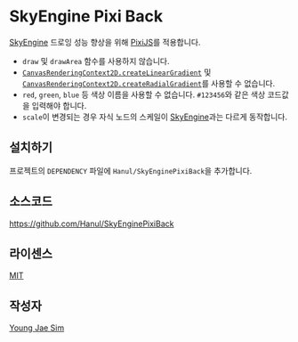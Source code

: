 # SkyEngine Pixi Back
[SkyEngine](http://skyengine.uppercase.io/) 드로잉 성능 향상을 위해 [PixiJS](http://www.pixijs.com/)를 적용합니다.

* `draw` 및 `drawArea` 함수를 사용하지 않습니다.
* [`CanvasRenderingContext2D.createLinearGradient`](https://developer.mozilla.org/en-US/docs/Web/API/CanvasRenderingContext2D/createLinearGradient) 및 [`CanvasRenderingContext2D.createRadialGradient`](https://developer.mozilla.org/en-US/docs/Web/API/CanvasRenderingContext2D/createRadialGradient)를 사용할 수 없습니다.
* `red`, `green`, `blue` 등 색상 이름을 사용할 수 없습니다. `#123456`와 같은 색상 코드값을 입력해야 합니다.
* `scale`이 변경되는 경우 자식 노드의 스케일이 [SkyEngine](http://skyengine.uppercase.io/)과는 다르게 동작합니다.

## 설치하기
프로젝트의 `DEPENDENCY` 파일에 `Hanul/SkyEnginePixiBack`을 추가합니다.

## 소스코드
https://github.com/Hanul/SkyEnginePixiBack

## 라이센스
[MIT](LICENSE)

## 작성자
[Young Jae Sim](https://github.com/Hanul)
